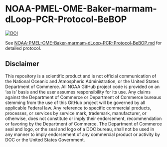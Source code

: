 # NOAA-PMEL-OME-Baker-marmam-dLoop-PCR-Protocol-BeBOP

[![DOI](https://zenodo.org/badge/DOI/10.5281/zenodo.11398096.svg)](https://doi.org/10.5281/zenodo.11398096)

See [NOAA-PMEL-OME-Baker-marmam-dLoop-PCR-Protocol-BeBOP.md](https://github.com/marinednadude/NOAA-PMEL-OME-Baker-marmam-dLoop-PCR-Protocol-BeBOP/blob/main/NOAA-PMEL-OME-Baker-marmam-dLoop-PCR-Protocol-BeBOP.md) for detailed protocol. 

## Disclaimer
This repository is a scientific product and is not official communication of the National Oceanic and Atmospheric Administration, or the United States Department of Commerce. All NOAA GitHub project code is provided on an ‘as is’ basis and the user assumes responsibility for its use. Any claims against the Department of Commerce or Department of Commerce bureaus stemming from the use of this GitHub project will be governed by all applicable Federal law. Any reference to specific commercial products, processes, or services by service mark, trademark, manufacturer, or otherwise, does not constitute or imply their endorsement, recommendation or favoring by the Department of Commerce. The Department of Commerce seal and logo, or the seal and logo of a DOC bureau, shall not be used in any manner to imply endorsement of any commercial product or activity by DOC or the United States Government.

